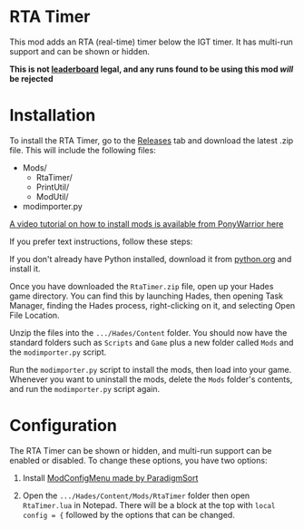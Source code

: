 # RTA Timer
This mod adds an RTA (real-time) timer below the IGT timer. It has multi-run support and can be shown or hidden.

**This is not [leaderboard](https://speedrun.com/hades) legal, and any runs found to be using this mod _will_ be rejected** 

# Installation
To install the RTA Timer, go to the [Releases](https://github.com/Museus/RtaTimer/releases) tab and download the latest .zip file. This will include the following files:

-   Mods/
    - RtaTimer/
    - PrintUtil/
    - ModUtil/
-   modimporter.py

[A video tutorial on how to install mods is available from PonyWarrior here](https://www.youtube.com/watch?v=YF0ij7MgOrI)

If you prefer text instructions, follow these steps:

If you don't already have Python installed, download it from [python.org](https://www.python.org/downloads/) and install it.

Once you have downloaded the `RtaTimer.zip` file, open up your Hades game directory. You can find this by launching Hades, then opening Task Manager, finding the Hades process, right-clicking on it, and selecting Open File Location.

Unzip the files into the `.../Hades/Content` folder. You should now have the standard folders such as `Scripts` and `Game` plus a new folder called `Mods` and the `modimporter.py` script.

Run the `modimporter.py` script to install the mods, then load into your game. Whenever you want to uninstall the mods, delete the `Mods` folder's contents, and run the `modimporter.py` script again.

# Configuration

The RTA Timer can be shown or hidden, and multi-run support can be enabled or disabled. To change these options, you have two options:

  1) Install [ModConfigMenu made by ParadigmSort](https://github.com/parasHadesMods/ModConfigMenu)
    
  2) Open the `.../Hades/Content/Mods/RtaTimer` folder then open `RtaTimer.lua` in Notepad. There will be a block at the top with `local config = {` followed by the options that can be changed.
